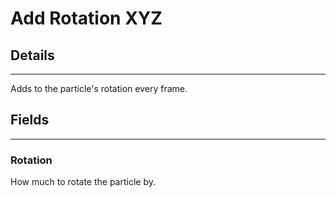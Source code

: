 # Add Rotation XYZ

## Details

---

Adds to the particle's rotation every frame.

## Fields

---

### Rotation

How much to rotate the particle by.
